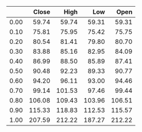 |      |   Close |   High |    Low |   Open |
|-----:|--------:|-------:|-------:|-------:|
| 0.00 |   59.74 |  59.74 |  59.31 |  59.31 |
| 0.10 |   75.81 |  75.95 |  75.42 |  75.75 |
| 0.20 |   80.54 |  81.41 |  79.80 |  80.70 |
| 0.30 |   83.88 |  85.16 |  82.95 |  84.09 |
| 0.40 |   86.99 |  88.50 |  85.89 |  87.41 |
| 0.50 |   90.48 |  92.23 |  89.33 |  90.77 |
| 0.60 |   94.20 |  96.11 |  93.00 |  94.46 |
| 0.70 |   99.14 | 101.53 |  97.46 |  99.44 |
| 0.80 |  106.08 | 109.43 | 103.96 | 106.51 |
| 0.90 |  115.33 | 118.83 | 112.53 | 115.57 |
| 1.00 |  207.59 | 212.22 | 187.27 | 212.22 |